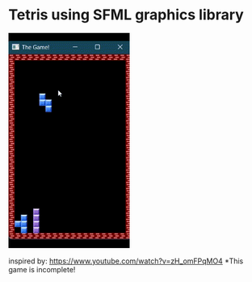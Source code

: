 # Tetris using SFML graphics library
![Alt Text](https://github.com/haris-mujeeb/Tetris_Simple/blob/main/Sample.gif?raw=true)

inspired by: https://www.youtube.com/watch?v=zH_omFPqMO4
*This game is incomplete!
